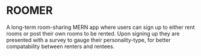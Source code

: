 # ROOMER

 A long-term room-sharing MERN app where users can sign up to either rent rooms or post their own rooms to be rented. Upon signing up they are presented with a survey to gauge their personality-type, for better compatability between renters and rentees.
